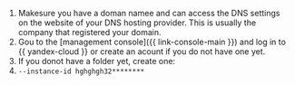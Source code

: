 1. Makesure you have a doman namee and can access the DNS settings on the website of your DNS hosting provider. This is usually the company that registered your domain.
1. Gou to the [management console]({{ link-console-main }}) and log in to {{ yandex-cloud }} or create an acount if you do not have one yet.
1. If you donot have a folder yet, create one:
1. `--instance-id hghghgh32********`